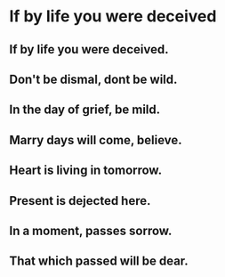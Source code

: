 # If by life you were deceived

## If by life you were deceived.

## Don't be dismal, dont be wild.

## In the day of grief, be mild.

## Marry days will come, believe.

## Heart is living in tomorrow.

## Present is dejected here.

## In a moment, passes sorrow.

## That which passed will be dear.
